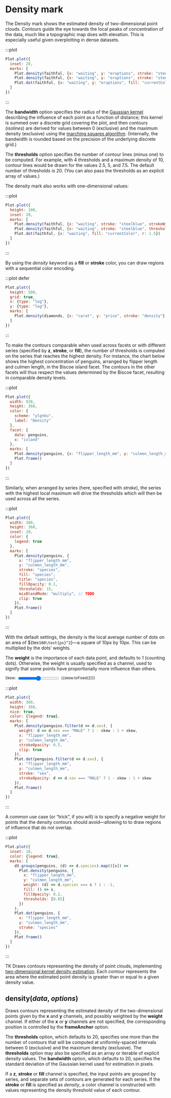 <script setup>

import * as Plot from "@observablehq/plot";
import * as d3 from "d3";
import {ref} from "vue";
import diamonds from "../data/diamonds.ts";
import faithful from "../data/faithful.ts";
import penguins from "../data/penguins.ts";

const skew = ref(0);

</script>

# Density mark

The Density mark shows the estimated density of two-dimensional point clouds. Contours guide the eye towards the local peaks of concentration of the data, much like a topographic map does with elevation. This is especially useful given overplotting in dense datasets.

:::plot
```js
Plot.plot({
  inset: 20,
  marks: [
    Plot.density(faithful, {x: "waiting", y: "eruptions", stroke: "steelblue", strokeWidth: 0.25}),
    Plot.density(faithful, {x: "waiting", y: "eruptions", stroke: "steelblue", thresholds: 4}),
    Plot.dot(faithful, {x: "waiting", y: "eruptions", fill: "currentColor", r: 1.5})
  ]
})
```
:::

The **bandwidth** option specifies the radius of the [Gaussian kernel](https://en.wikipedia.org/wiki/Gaussian_function) describing the influence of each point as a function of distance; this kernel is summed over a discrete grid covering the plot, and then contours (*isolines*) are derived for values between 0 (exclusive) and the maximum density (exclusive) using the [marching squares algorithm](https://en.wikipedia.org/wiki/Marching_squares). (Internally, the bandwidth is rounded based on the precision of the underlying discrete grid.)

<!-- ```js
viewof bandwidth = Inputs.range([0, 40], {label: "Bandwidth", value: 20, step: 0.2})
``` -->

<!-- ```js
Plot.plot({
  inset: 20,
  marks: [
    Plot.density(faithful, {x: "waiting", y: "eruptions", bandwidth: undefined}), // TODO
    Plot.dot(faithful, {x: "waiting", y: "eruptions"})
  ]
})
``` -->

The **thresholds** option specifies the number of contour lines (minus one) to be computed. For example, with 4 thresholds and a maximum density of 10, contour lines would be drawn for the values 2.5, 5, and 7.5. The default number of thresholds is 20. (You can also pass the thresholds as an explicit array of values.)

<!-- ```js
viewof thresholds = Inputs.range([1, 40], {label: "Thresholds", value: 20, step: 1})
``` -->

<!-- ```js
Plot.plot({
  inset: 20,
  marks: [
    Plot.density(faithful, {x: "waiting", y: "eruptions", thresholds}),
    Plot.dot(faithful, {x: "waiting", y: "eruptions"})
  ]
})
``` -->

The density mark also works with one-dimensional values:

:::plot
```js
Plot.plot({
  height: 100,
  inset: 20,
  marks: [
    Plot.density(faithful, {x: "waiting", stroke: "steelblue", strokeWidth: 0.25, bandwidth: 10}),
    Plot.density(faithful, {x: "waiting", stroke: "steelblue", thresholds: 4, bandwidth: 10}),
    Plot.dot(faithful, {x: "waiting", fill: "currentColor", r: 1.5})
  ]
})
```
:::

By using the _density_ keyword as a **fill** or **stroke** color, you can draw regions with a sequential color encoding.

:::plot defer
```js
Plot.plot({
  height: 500,
  grid: true,
  x: {type: "log"},
  y: {type: "log"},
  marks: [
    Plot.density(diamonds, {x: "carat", y: "price", stroke: "density"})
  ]
})
```
:::

To make the contours comparable when used across facets or with different series (specified by **z**, **stroke**, or **fill**), the number of thresholds is computed on the series that reaches the highest density. For instance, the chart below shows the highest concentration of penguins, arranged by flipper length and culmen length, in the Biscoe island facet. The contours in the other facets will thus respect the values determined by the Biscoe facet, resulting in comparable density levels.

<!-- ```js
Plot.plot({
  axis: null,
  marks: [
    Plot.dot(penguins, {x: "flipper_length_mm", y: "culmen_length_mm"}),
    Plot.density(penguins, {x: "flipper_length_mm", y: "culmen_length_mm"})
  ]
})
``` -->

:::plot
```js
Plot.plot({
  width: 928,
  height: 360,
  color: {
    scheme: "ylgnbu",
    label: "Density"
  },
  facet: {
    data: penguins,
    x: "island"
  },
  marks: [
    Plot.density(penguins, {x: "flipper_length_mm", y: "culmen_length_mm", fill: "density", clip: true}),
    Plot.frame()
  ]
})
```
:::

Similarly, when arranged by series (here, specified with *stroke*), the series with the highest local maximum will drive the thresholds which will then be used across all the series.

:::plot
```js
Plot.plot({
  width: 360,
  height: 360,
  inset: 20,
  color: {
    legend: true
  },
  marks: [
    Plot.density(penguins, {
      x: "flipper_length_mm",
      y: "culmen_length_mm",
      stroke: "species",
      fill: "species",
      title: "species",
      fillOpacity: 0.1,
      thresholds: 15,
      mixBlendMode: "multiply", // TODO
      clip: true
    }),
    Plot.frame()
  ]
})
```
:::

With the default settings, the density is the local average number of dots on an area of ${tex`100\text{px}^2`}—a square of 10px by 10px. This can be multiplied by the dots’ weights.

The **weight** is the importance of each data point, and defaults to 1 (counting dots). Otherwise, the weight is usually specified as a channel, used to signify that some points have proportionally more influence than others.

<!-- viewof skew = Inputs.range([-1, 1], {step: 0.01, label: "Skew (-M/+F)"}) -->

<p>
  <label style="font-size: smaller; color: var(--vp-c-text-2); display: flex;">
    Skew:
    <input type="range" style="all: revert; margin: 0 0.5em;" v-model.number="skew" min="-1" max="1" step="0.01">
    {{skew.toFixed(2)}}
  </label>
</p>

:::plot
```js
Plot.plot({
  width: 360,
  height: 360,
  nice: true,
  color: {legend: true},
  marks: [
    Plot.density(penguins.filter(d => d.sex), {
      weight: d => d.sex === "MALE" ? 1 - skew : 1 + skew,
      x: "flipper_length_mm",
      y: "culmen_length_mm",
      strokeOpacity: 0.5,
      clip: true
    }),
    Plot.dot(penguins.filter(d => d.sex), {
      x: "flipper_length_mm",
      y: "culmen_length_mm",
      stroke: "sex",
      strokeOpacity: d => d.sex === "MALE" ? 1 - skew : 1 + skew
    }),
    Plot.frame()
  ]
})
```
:::

A common use case (or “trick”, if you will) is to specify a negative weight for points that
the density contours should avoid—allowing to to draw regions of influence that
do not overlap.

:::plot
```js
Plot.plot({
  inset: 10,
  color: {legend: true},
  marks: [
    d3.groups(penguins, (d) => d.species).map(([s]) =>
      Plot.density(penguins, {
        x: "flipper_length_mm",
        y: "culmen_length_mm",
        weight: (d) => d.species === s ? 1 : -1,
        fill: () => s,
        fillOpacity: 0.2,
        thresholds: [0.05]
      })
    ),
    Plot.dot(penguins, {
      x: "flipper_length_mm",
      y: "culmen_length_mm",
      stroke: "species"
    }),
    Plot.frame()
  ]
})
```
:::

TK Draws contours representing the density of point clouds, implementing [two-dimensional kernel density estimation](https://en.wikipedia.org/wiki/Multivariate_kernel_density_estimation). Each contour represents the area where the estimated point density is greater than or equal to a given density value.

## density(*data*, *options*)

Draws contours representing the estimated density of the two-dimensional points given by the **x** and **y** channels, and possibly weighted by the **weight** channel. If either of the **x** or **y** channels are not specified, the corresponding position is controlled by the **frameAnchor** option.

The **thresholds** option, which defaults to 20, specifies one more than the number of contours that will be computed at uniformly-spaced intervals between 0 (exclusive) and the maximum density (exclusive). The **thresholds** option may also be specified as an array or iterable of explicit density values. The **bandwidth** option, which defaults to 20, specifies the standard deviation of the Gaussian kernel used for estimation in pixels.

If a **z**, **stroke** or **fill** channel is specified, the input points are grouped by series, and separate sets of contours are generated for each series. If the **stroke** or **fill** is specified as *density*, a color channel is constructed with values representing the density threshold value of each contour.
